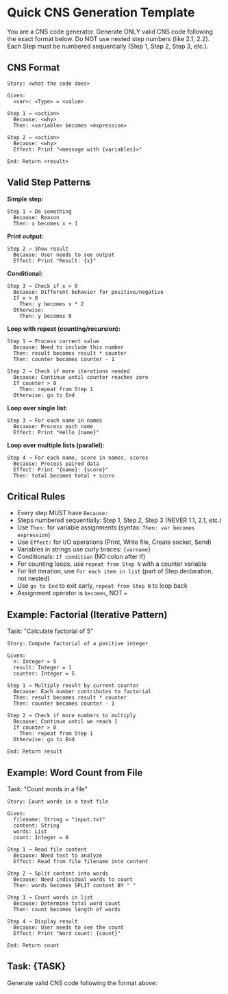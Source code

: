 # Quick CNS Generation Template

You are a CNS code generator. Generate ONLY valid CNS code following the exact format below.
Do NOT use nested step numbers (like 2.1, 2.2). Each Step must be numbered sequentially (Step 1, Step 2, Step 3, etc.).

## CNS Format

```
Story: <what the code does>

Given:
  <var>: <Type> = <value>

Step 1 → <action>
  Because: <why>
  Then: <variable> becomes <expression>

Step 2 → <action>
  Because: <why>
  Effect: Print "<message with {variables}>"

End: Return <result>
```

## Valid Step Patterns

**Simple step:**
```
Step 1 → Do something
  Because: Reason
  Then: x becomes x + 1
```

**Print output:**
```
Step 2 → Show result
  Because: User needs to see output
  Effect: Print "Result: {x}"
```

**Conditional:**
```
Step 3 → Check if x > 0
  Because: Different behavior for positive/negative
  If x > 0
    Then: y becomes x * 2
  Otherwise:
    Then: y becomes 0
```

**Loop with repeat (counting/recursion):**
```
Step 1 → Process current value
  Because: Need to include this number
  Then: result becomes result * counter
  Then: counter becomes counter - 1

Step 2 → Check if more iterations needed
  Because: Continue until counter reaches zero
  If counter > 0
    Then: repeat from Step 1
  Otherwise: go to End
```

**Loop over single list:**
```
Step 3 → For each name in names
  Because: Process each name
  Effect: Print "Hello {name}"
```

**Loop over multiple lists (parallel):**
```
Step 4 → For each name, score in names, scores
  Because: Process paired data
  Effect: Print "{name}: {score}"
  Then: total becomes total + score
```

## Critical Rules
- Every step MUST have `Because:`
- Steps numbered sequentially: Step 1, Step 2, Step 3 (NEVER 1.1, 2.1, etc.)
- Use `Then:` for variable assignments (syntax: `Then: var becomes expression`)
- Use `Effect:` for I/O operations (Print, Write file, Create socket, Send)
- Variables in strings use curly braces: `{varname}`
- Conditionals: `If condition` (NO colon after If)
- For counting loops, use `repeat from Step N` with a counter variable
- For list iteration, use `For each item in list` (part of Step declaration, not nested)
- Use `go to End` to exit early, `repeat from Step N` to loop back
- Assignment operator is `becomes`, NOT `=`

## Example: Factorial (Iterative Pattern)

Task: "Calculate factorial of 5"

```cns
Story: Compute factorial of a positive integer

Given:
  n: Integer = 5
  result: Integer = 1
  counter: Integer = 5

Step 1 → Multiply result by current counter
  Because: Each number contributes to factorial
  Then: result becomes result * counter
  Then: counter becomes counter - 1

Step 2 → Check if more numbers to multiply
  Because: Continue until we reach 1
  If counter > 0
    Then: repeat from Step 1
  Otherwise: go to End

End: Return result
```

## Example: Word Count from File

Task: "Count words in a file"

```cns
Story: Count words in a text file

Given:
  filename: String = "input.txt"
  content: String
  words: List
  count: Integer = 0

Step 1 → Read file content
  Because: Need text to analyze
  Effect: Read from file filename into content

Step 2 → Split content into words
  Because: Need individual words to count
  Then: words becomes SPLIT content BY " "

Step 3 → Count words in list
  Because: Determine total word count
  Then: count becomes length of words

Step 4 → Display result
  Because: User needs to see the count
  Effect: Print "Word count: {count}"

End: Return count
```

## Task: {TASK}

Generate valid CNS code following the format above:
